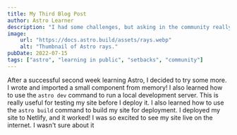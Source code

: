 ```yaml
---
title: My Third Blog Post
author: Astro Learner
description: "I had some challenges, but asking in the community really helped!"
image:
    url: "https://docs.astro.build/assets/rays.webp"
    alt: "Thumbnail of Astro rays."
pubDate: 2022-07-15
tags: ["astro", "learning in public", "setbacks", "community"]
---
```



After a successful second week learning Astro, I decided to try some more. I wrote and imported a small component from memory! I also learned how to use the `astro dev` command to run a local development server. This is really useful for testing my site before I deploy it. I also learned how to use the `astro build` command to build my site for deployment. I deployed my site to Netlify, and it worked! I was so excited to see my site live on the internet. I wasn't sure about it